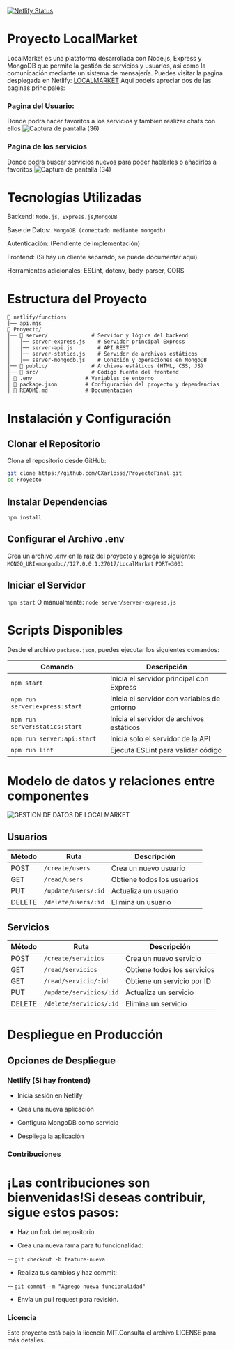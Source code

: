 [![Netlify Status](https://api.netlify.com/api/v1/badges/7eda913a-98f6-478d-a097-55a2bb2ef6d7/deploy-status)](https://app.netlify.com/sites/flourishing-baklava-adefd3/deploys)
#  Proyecto LocalMarket

LocalMarket es una plataforma desarrollada con Node.js, Express y MongoDB que permite la gestión de servicios y usuarios, así como la comunicación mediante un sistema de mensajería.
Puedes visitar la pagina desplegada en Netlify: [LOCALMARKET](https://flourishing-baklava-adefd3.netlify.app/)
Aqui podeis apreciar dos de las paginas principales:
### Pagina del Usuario:
Donde podra hacer favoritos a los servicios y tambien realizar chats con ellos
![Captura de pantalla (36)](https://github.com/user-attachments/assets/5c380750-9124-4013-9a6f-e38ebd54d289)

### Pagina de los servicios
Donde podra buscar servicios nuevos para poder hablarles o añadirlos a favoritos
![Captura de pantalla (34)](https://github.com/user-attachments/assets/18c2f812-3ae0-47b8-9037-3b29f9263a99)

#  Tecnologías Utilizadas

Backend: `Node.js`,` Express.js`,`MongoDB`

Base de Datos:` MongoDB (conectado mediante mongodb)`

Autenticación: (Pendiente de implementación)

Frontend: (Si hay un cliente separado, se puede documentar aquí)

Herramientas adicionales: ESLint, dotenv, body-parser, CORS

#  Estructura del Proyecto
```plaintext
📁 netlify/functions
│── api.mjs
📁 Proyecto/
│── 📂 server/              # Servidor y lógica del backend
│   │── server-express.js    # Servidor principal Express
│   │── server-api.js        # API REST
│   │── server-statics.js    # Servidor de archivos estáticos
│   │── server-mongodb.js    # Conexión y operaciones en MongoDB
│── 📂 public/              # Archivos estáticos (HTML, CSS, JS)
│── 📂 src/                 # Código fuente del frontend
│ 📄 .env                 # Variables de entorno
│ 📄 package.json         # Configuración del proyecto y dependencias
│ 📄 README.md            # Documentación
```
#  Instalación y Configuración

##  Clonar el Repositorio

Clona el repositorio desde GitHub:

```bash
git clone https://github.com/CXarlosss/ProyectoFinal.git
cd Proyecto
```
##  Instalar Dependencias
`npm install`
##  Configurar el Archivo .env
Crea un archivo .env en la raíz del proyecto y agrega lo siguiente:
`MONGO_URI=mongodb://127.0.0.1:27017/LocalMarket`
`PORT=3001`
##  Iniciar el Servidor
`npm start`
O manualmente:
`node server/server-express.js`

#  Scripts Disponibles

Desde el archivo `package.json`, puedes ejecutar los siguientes comandos:

| Comando                         | Descripción                                      |
|---------------------------------|--------------------------------------------------|
| `npm start`                     | Inicia el servidor principal con Express        |
| `npm run server:express:start`  | Inicia el servidor con variables de entorno     |
| `npm run server:statics:start`  | Inicia el servidor de archivos estáticos        |
| `npm run server:api:start`      | Inicia solo el servidor de la API               |
| `npm run lint`                  | Ejecuta ESLint para validar código              |


#  Modelo de datos y relaciones entre componentes
![GESTION DE DATOS DE LOCALMARKET](https://github.com/user-attachments/assets/a3e58e3c-7ba9-4c2d-adc4-792ff0b2ecb8)



##  Usuarios

| Método  | Ruta                  | Descripción             |
|---------|------------------------|-------------------------|
| POST    | `/create/users`        | Crea un nuevo usuario   |
| GET     | `/read/users`          | Obtiene todos los usuarios |
| PUT     | `/update/users/:id`    | Actualiza un usuario    |
| DELETE  | `/delete/users/:id`    | Elimina un usuario      |

##  Servicios

| Método  | Ruta                     | Descripción                |
|---------|---------------------------|----------------------------|
| POST    | `/create/servicios`       | Crea un nuevo servicio     |
| GET     | `/read/servicios`         | Obtiene todos los servicios |
| GET     | `/read/servicio/:id`      | Obtiene un servicio por ID |
| PUT     | `/update/servicios/:id`   | Actualiza un servicio      |
| DELETE  | `/delete/servicios/:id`   | Elimina un servicio        |


#  Despliegue en Producción

##  Opciones de Despliegue

###  Netlify (Si hay frontend)

- Inicia sesión en Netlify

- Crea una nueva aplicación

- Configura MongoDB como servicio

- Despliega la aplicación



###  Contribuciones

# ¡Las contribuciones son bienvenidas!Si deseas contribuir, sigue estos pasos:

- Haz un fork del repositorio.

- Crea una nueva rama para tu funcionalidad:

-- `git checkout -b feature-nueva`

- Realiza tus cambios y haz commit:

-- `git commit -m "Agrego nueva funcionalidad"`

- Envía un pull request para revisión.

### Licencia

 Este proyecto está bajo la licencia MIT.Consulta el archivo LICENSE para más detalles.


